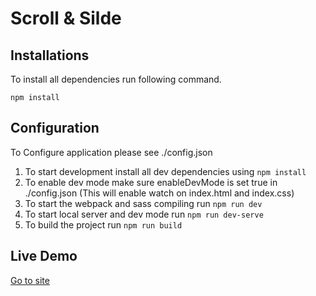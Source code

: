 # Scroll & Silde

## Installations
To install all dependencies run following command.
```
npm install
```

## Configuration
To Configure application please see ./config.json
1. To start development install all dev dependencies using `npm install`
2. To enable dev mode make sure enableDevMode is set true in ./config.json (This will enable watch on index.html and index.css)
3. To start the webpack and sass compiling run `npm run dev`
4. To start local server and dev mode run `npm run dev-serve`
5. To build the project run `npm run build`

## Live Demo
[Go to site](https://vipuldessai.github.io/scroll-n-silde/)
